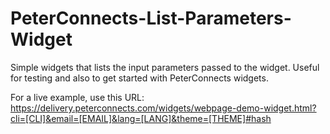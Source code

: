 # PeterConnects-List-Parameters-Widget

Simple widgets that lists the input parameters passed to the widget.
Useful for testing and also to get started with PeterConnects widgets.

For a live example, use this URL:
https://delivery.peterconnects.com/widgets/webpage-demo-widget.html?cli=[CLI]&email=[EMAIL]&lang=[LANG]&theme=[THEME]#hash
